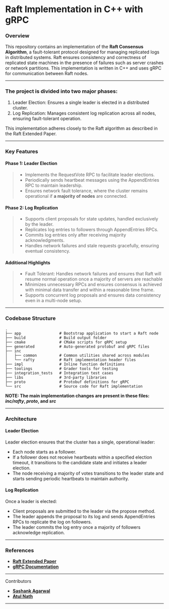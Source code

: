 # Raft Implementation in C++ with gRPC

### Overview
This repository contains an implementation of the **Raft Consensus Algorithm**, a fault-tolerant protocol designed for managing replicated logs in distributed systems. Raft ensures consistency and correctness of replicated state machines in the presence of failures such as server crashes or network partitions. This implementation is written in C++ and uses gRPC for communication between Raft nodes.

---


### The project is divided into two major phases:

1. Leader Election: Ensures a single leader is elected in a distributed cluster.
2. Log Replication: Manages consistent log replication across all nodes, ensuring fault-tolerant operation.

This implementation adheres closely to the Raft algorithm as described in the Raft Extended Paper.

---


### Key Features

#### Phase 1: Leader Election
> * Implements the RequestVote RPC to facilitate leader elections.
> * Periodically sends heartbeat messages using the AppendEntries RPC to maintain leadership.
> * Ensures network fault tolerance, where the cluster remains operational if **a majority of nodes** are connected.

#### Phase 2: Log Replication
> * Supports client proposals for state updates, handled exclusively by the leader.
> * Replicates log entries to followers through AppendEntries RPCs.
> * Commits log entries only after receiving majority acknowledgments.
> * Handles network failures and stale requests gracefully, ensuring eventual consistency.

#### Additional Highlights
> * Fault Tolerant: Handles network failures and ensures that Raft will resume normal operation once a majority of servers are reachable
> * Minimizes unnecessary RPCs and ensures consensus is achieved with minimal data transfer and within a reasonable time frame.
> * Supports concurrent log proposals and ensures data consistency even in a multi-node setup.

---

### Codebase Structure
```
.
├── app                 # Bootstrap application to start a Raft node
├── build               # Build output folder
├── cmake               # CMake scripts for gRPC setup
├── generated           # Auto-generated protobuf and gRPC files
├── inc
│   ├── common          # Common utilities shared across modules
│   └── rafty           # Raft implementation header files
├── impl                # Inline function definitions
├── toolings            # Grader tools for testing
├── integration_tests   # Integration test cases
├── libs                # 3rd-party libraries
├── proto               # Protobuf definitions for gRPC
└── src                 # Source code for Raft implementation
```
**NOTE: The main implementation changes are present in these files: ***inc/rafty***, ***proto***, and ***src*****


---

### Architecture

#### Leader Election
Leader election ensures that the cluster has a single, operational leader:
* Each node starts as a follower.
* If a follower does not receive heartbeats within a specified election timeout, it transitions to the candidate state and initiates a leader election.
* The node receiving a majority of votes transitions to the leader state and starts sending periodic heartbeats to maintain authority.

#### Log Replication
Once a leader is elected:
* Client proposals are submitted to the leader via the propose method.
* The leader appends the proposal to its log and sends AppendEntries RPCs to replicate the log on followers.
* The leader commits the log entry once a majority of followers acknowledge replication.


---

### References

* **[Raft Extended Paper](https://raft.github.io/raft.pdf)**
* **[gRPC Documentation](https://grpc.io/docs/)**

---

Contributors
* **[Sashank Agarwal](https://github.com/sasagarw)**
* **[Atul Nath](https://github.com/nath9777)**

---
